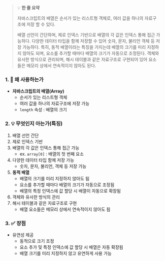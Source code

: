 > 💡 **한 줄 요약**
>
> 자바스크립트의 배열은 순서가 있는 리스트형 객체로, 여러 값을 하나의 자료구조에 저장 할 수 있다.
>
> 배열 선언이 간단하며, 제로 인덱스 기반으로 배열의 각 값은 인덱스 통해 접근 가능하다. 다양한 데이터 타입을 함께 저장할 수 있어 숫자, 문자, 불리언 객체 등 저장 가능하다. 특히, 동적 배열이라는 특징을 가지는데 배열의 크기를 미리 지정하지 않아도 되며, 요소를 추가할 때마다 배열의 크기가 자동으로 조정된다. 객체와 유사한 방식으로 관리되며, 해시 테이블과 같은 자료구조로 구현되어 있어 요소들은 메모리 상에서 연속적이지 않아도 된다.

### 1. 🤔 왜 사용하는가

- **자바스크립트의 배열(Array)**
  - 순서가 있는 리스트형 객체
  - 여러 값을 하나의 자료구조에 저장 가능
  - `length` 속성 : 배열의 크기

### 2. 💡 무엇인지 아는가(특징)

1. 배열 선언 간단
2. 제로 인덱스 기반
3. 배열의 각 값은 인덱스 통해 접근 가능
   - ex. `array[0]` : 배열의 첫 번째 요소
4. 다양한 데이터 타입 함께 저장 가능
   - 숫자, 문자, 불리언, 객체 등 저장 가능
5. **동적 배열**
   - 배열의 크기를 미리 지정하지 않아도 됨
   - 요소를 추가할 때마다 배열의 크기가 자동으로 조정됨
   - 배열의 특정 인덱스에 값 할당 시 배열이 자동으로 확장됨
6. 객체와 유사한 방식의 관리
7. 해시 테이블과 같은 자료구조로 구현
   - 배열 요소들은 메모리 상에서 연속적이지 않아도 됨

### 3. ✅ 장점

- 유연성 제공
  - 동적으로 크기 조정
  - 요소 추가 및 특정 인덱스에 값 할당 시 배열은 자동 확장됨
  - 배열 크기를 미리 지정하지 않고 유연하게 사용 가능
